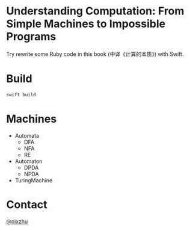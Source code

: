
# Understanding Computation: From Simple Machines to Impossible Programs

Try rewrite some Ruby code in this book (中译《计算的本质》) with Swift.

# Build

``` bash
swift build
```

# Machines

- Automata
  - DFA
  - NFA
  - RE
- Automaton
  - DPDA
  - NPDA
- TuringMachine

# Contact

[@nixzhu](https://twitter.com/nixzhu)
